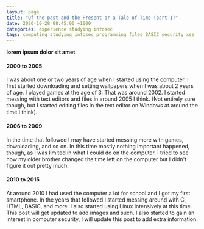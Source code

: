 ```yaml
---
layout: page
title: "Of the past and the Present or a Tale of Time (part 1)"
date: 2020-10-28 08:45:00 +1000
categories: experience studying infosec
tags: computing studying infosec programming files BASIC security xss
---
```


**lorem ipsum dolor sit amet**

#### 2000 to 2005

I was about one or two years of age when I started using the computer. I first started downloading and setting wallpapers when I was about 2 years of age. I played games at the age of 3. That was around 2002. I started messing with text editors and files in around 2005 I think. (Not entirely sure though, but I started editing files in the text editor on Windows at around the time I think).

#### 2006 to 2009

In the time that followed I may have started messing more with games, downloading, and so on. In this time mostly nothing important happened, though, as I was limited in what I could do on the computer. I tried to see how my older brother changed the time left on the computer but I didn't figure it out pretty much.

#### 2010 to 2015

At around 2010 I had used the computer a lot for school and I got my first smartphone. In the years that followed I started messing around with C, HTML, BASIC, and more. I also started using Linux intensively at this time. This post will get updated to add images and such. I also started to gain an interest in computer security, I will update this post to add extra information.
